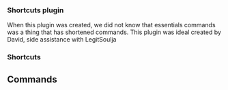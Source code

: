 ### Shortcuts plugin
When this plugin was created, we did not know that essentials commands was a thing that has shortened commands.
This plugin was ideal created by David, side assistance with LegitSoulja

### Shortcuts
**Commands**
- 
